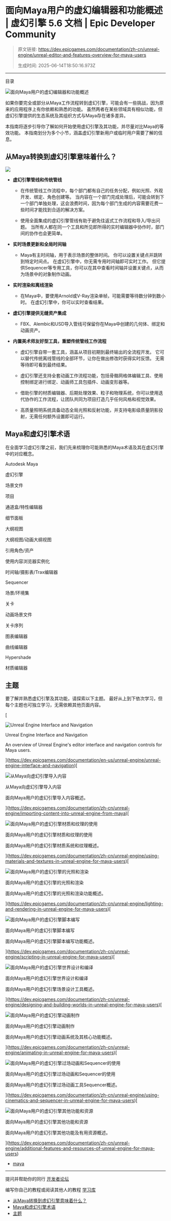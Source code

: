 # 面向Maya用户的虚幻编辑器和功能概述 | 虚幻引擎 5.6 文档 | Epic Developer Community

> 原文链接: https://dev.epicgames.com/documentation/zh-cn/unreal-engine/unreal-editor-and-features-overview-for-maya-users
> 
> 生成时间: 2025-06-14T18:50:16.973Z

---

目录

![面向Maya用户的虚幻编辑器和功能概述](https://dev.epicgames.com/community/api/documentation/image/81517392-fee9-4de5-bec4-6f312d5deeab?resizing_type=fill&width=1920&height=335)

如果你要完全或部分从Maya工作流程转到虚幻引擎，可能会有一些挑战，因为原来的应用程序上有你依赖和熟悉的功能。 虽然两者在某些领域具有相似功能，但虚幻引擎提供的生态系统及其组织方式与Maya存在诸多差异。

本指南将逐步引导你了解如何开始使用虚幻引擎及其功能，并尽量对比Maya的等效功能。 本指南划分为多个小节，涵盖虚幻引擎新用户或临时用户需要了解的信息。

## 从Maya转换到虚幻引擎意味着什么？

[![](https://dev.epicgames.com/community/api/documentation/image/b1f5f387-7244-4f0b-b3c3-4c6ff58de746?resizing_type=fit)](https://dev.epicgames.com/community/api/documentation/image/b1f5f387-7244-4f0b-b3c3-4c6ff58de746?resizing_type=fit)

-   **虚幻引擎管线和传统管线**
    
    -   在传统管线工作流程中，每个部门都有自己的任务分配，例如光照、外观开发、绑定、角色创建等。 当内容在一个部门完成处理后，可能会转到下一个部门单独处理，这会浪费时间，因为每个部门生成的内容需要花费一些时间才能找到合适的解决方案。
        
    -   使用全面集成的虚幻引擎管线有助于避免往返式工作流程和导入/导出问题。 当所有人都在同一个工具和所见即所得的实时编辑器中协作时，部门间的协作也会更简单。
        
-   **实时场景更新和全局时间轴**
    
    -   Maya有主时间轴，用于表示场景的整体时间。 你可以设置关键点并跳转到特定时间点。 在虚幻引擎中，你无需专用时间轴即可实时工作。 但它提供Sequencer等专用工具，你可以在其中查看时间轴并设置关键点，从而为场景中的对象制作动画。
        
-   **实时渲染和离线渲染**
    
    -   在Maya中，要使用Arnold或V-Ray渲染单帧，可能需要等待数分钟到数小时。 在虚幻引擎中，你可以实时查看结果。
        
-   **虚幻引擎提供无缝资产集成**
    
    -   FBX、Alembic和USD导入管线可保留你在Maya中创建的几何体、绑定和动画资产。
        
-   **内置美术师友好型工具，重塑传统管线工作流程**
    
    -   虚幻引擎自带一套工具，涵盖从项目初期到最终输出的全流程开发。 它可以替代传统离线管线的全部环节，让你在做出修改时获得实时反馈。 无需等待即可看到最终结果。
        
    -   虚幻引擎还支持全套动画工作流程功能，包括骨骼网格体编辑工具、使用控制绑定进行绑定、动画师工具包插件、动画变形器等。
        
    -   借助引擎的材质编辑器、后期处理效果、粒子和物理系统，你可以使用迭代协作的工作流程，让团队共同为项目打造几乎任何风格和视觉效果。
        
    -   高质量照明系统具备动态全局光照和反射功能，并支持电影级质量阴影投射，无需任何额外设置即可运行。
        

## Maya和虚幻引擎术语

在全面学习虚幻引擎之前，我们先来梳理你可能熟悉的Maya术语及其在虚幻引擎中的对应概念。

Autodesk Maya

虚幻引擎

场景文件

项目

通道盒/特性编辑器

细节面板

大纲视图

大纲视图/动画大纲视图

引用角色/资产

使用内容浏览器实例化

时间轴/摄影表/Trax编辑器

Sequencer

场景/环境集

关卡

动画场景文件

关卡序列

图表编辑器

曲线编辑器

Hypershade

材质编辑器

## 主题

要了解并熟悉虚幻引擎及其功能，请探索以下主题。 最好从上到下依次学习，但每个主题也可独立学习，无需依赖其他页面内容。

[

![Unreal Engine Interface and Navigation](https://dev.epicgames.com/community/api/documentation/image/ed24529a-e266-4568-984f-df7e0ade61ed?resizing_type=fit&width=640&height=640)

Unreal Engine Interface and Navigation

An overview of Unreal Engine's editor interface and navigation controls for Maya users.





](https://dev.epicgames.com/documentation/en-us/unreal-engine/unreal-engine-interface-and-navigation)[

![从Maya向虚幻引擎导入内容](https://dev.epicgames.com/community/api/documentation/image/f8fbdc57-60a2-4212-b12d-ef3286dbcf36?resizing_type=fit&width=640&height=640)

从Maya向虚幻引擎导入内容

面向Maya用户的虚幻引擎导入内容概述。





](https://dev.epicgames.com/documentation/zh-cn/unreal-engine/importing-content-into-unreal-engine-from-maya)[

![面向Maya用户的虚幻引擎材质和纹理的使用](https://dev.epicgames.com/community/api/documentation/image/6a37b218-b4ec-4bf6-8a11-c8a179732c64?resizing_type=fit&width=640&height=640)

面向Maya用户的虚幻引擎材质和纹理的使用

面向Maya用户的虚幻引擎材质系统和纹理概述。





](https://dev.epicgames.com/documentation/zh-cn/unreal-engine/using-materials-and-textures-in-unreal-engine-for-maya-users)[

![面向Maya用户的虚幻引擎的光照和渲染](https://dev.epicgames.com/community/api/documentation/image/7d33fa95-94e5-41a0-a0b0-8aa675febf9c?resizing_type=fit&width=640&height=640)

面向Maya用户的虚幻引擎的光照和渲染

面向Maya用户的虚幻引擎的光照和渲染功能概述。





](https://dev.epicgames.com/documentation/zh-cn/unreal-engine/lighting-and-rendering-in-unreal-engine-for-maya-users)[

![面向Maya用户的虚幻引擎脚本编写](https://dev.epicgames.com/community/api/documentation/image/99aff70c-a054-43d4-9914-619d44f0aa7b?resizing_type=fit&width=640&height=640)

面向Maya用户的虚幻引擎脚本编写

面向Maya用户的虚幻引擎脚本编写功能概述。





](https://dev.epicgames.com/documentation/zh-cn/unreal-engine/scripting-in-unreal-engine-for-maya-users)[

![面向Maya用户的虚幻引擎世界设计和编译](https://dev.epicgames.com/community/api/documentation/image/05c0e147-696a-4569-88c5-b3b34f89fbee?resizing_type=fit&width=640&height=640)

面向Maya用户的虚幻引擎世界设计和编译

面向Maya用户的虚幻引擎场景设计工具概述。





](https://dev.epicgames.com/documentation/zh-cn/unreal-engine/designing-and-building-worlds-in-unreal-engine-for-maya-users)[

![面向Maya用户的虚幻引擎动画制作](https://dev.epicgames.com/community/api/documentation/image/802c3c57-db1a-4b03-b13b-db4a95bdc17d?resizing_type=fit&width=640&height=640)

面向Maya用户的虚幻引擎动画制作

面向Maya用户的虚幻引擎动画系统及其核心功能概述。





](https://dev.epicgames.com/documentation/zh-cn/unreal-engine/animating-in-unreal-engine-for-maya-users)[

![面向Maya用户的虚幻引擎过场动画和Sequencer的使用](https://dev.epicgames.com/community/api/documentation/image/151ad5cd-0264-4a95-bc52-099124d0643b?resizing_type=fit&width=640&height=640)

面向Maya用户的虚幻引擎过场动画和Sequencer的使用

面向Maya用户的虚幻引擎过场动画工具Sequencer概述。





](https://dev.epicgames.com/documentation/zh-cn/unreal-engine/using-cinematics-and-sequencer-in-unreal-engine-for-maya-users)[

![面向Maya用户的虚幻引擎其他功能和资源](https://dev.epicgames.com/community/api/documentation/image/e3d9254a-8c32-49a7-a657-8393f5840d6c?resizing_type=fit&width=640&height=640)

面向Maya用户的虚幻引擎其他功能和资源

面向Maya用户的虚幻引擎其他功能及有用资源概述。





](https://dev.epicgames.com/documentation/zh-cn/unreal-engine/additional-features-and-resources-of-unreal-engine-for-maya-users)

-   [maya](https://dev.epicgames.com/community/search?query=maya)

* * *

提问并帮助你的同行 [开发者论坛](https://forums.unrealengine.com/categories?tag=unreal-engine)

编写你自己的教程或阅读其他人的教程 [学习库](https://dev.epicgames.com/community/unreal-engine/learning)

-   [从Maya转换到虚幻引擎意味着什么？](/documentation/zh-cn/unreal-engine/unreal-editor-and-features-overview-for-maya-users#%E4%BB%8Emaya%E8%BD%AC%E6%8D%A2%E5%88%B0%E8%99%9A%E5%B9%BB%E5%BC%95%E6%93%8E%E6%84%8F%E5%91%B3%E7%9D%80%E4%BB%80%E4%B9%88%EF%BC%9F)
-   [Maya和虚幻引擎术语](/documentation/zh-cn/unreal-engine/unreal-editor-and-features-overview-for-maya-users#maya%E5%92%8C%E8%99%9A%E5%B9%BB%E5%BC%95%E6%93%8E%E6%9C%AF%E8%AF%AD)
-   [主题](/documentation/zh-cn/unreal-engine/unreal-editor-and-features-overview-for-maya-users#%E4%B8%BB%E9%A2%98)